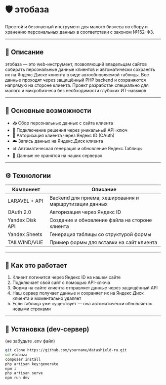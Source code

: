 # 🛡️ этобаза

Простой и безопасный инструмент для малого бизнеса по сбору и хранению персональных данных в соответствии с законом №152-ФЗ.

---

## 📌 Описание

этобаза — это web-инструмент, позволяющий владельцам сайтов собирать персональные данные клиентов и автоматически сохранять их на Яндекс.Диске клиента в виде автообновляемой таблицы. 
Все данные проходят через защищённый PHP backend и сохраняются напрямую на стороне клиента. Проект разработан специально для малого и микробизнеса без необходимости глубоких ИТ-навыков.

---

## 🧩 Основные возможности

- 📥 Сбор персональных данных с сайта клиента
- 🔑 Подключение решения через уникальный API-ключ
- 🧾 Авторизация клиента через Яндекс ID (OAuth)
- ☁️ Запись данных на Яндекс.Диск клиента
- 📊 Автоматическая генерация и обновление Яндекс.Таблицы
- 🔐 Данные не хранятся на наших серверах

---

## ⚙️ Технологии

| Компонент              | Описание |
|------------------------|----------|
| LARAVEL + API       | Backend для приема, хеширования и маршрутизации данных |
| OAuth 2.0            | Авторизация через Яндекс ID |
| Yandex Disk API      | Создание и обновление файла на стороне клиента |
| Yandex Sheets    | Генерация таблицы со структурой формы |
| TAILWIND/VUE             | Пример формы для вставки на сайт клиента |

---

## 🚀 Как это работает

1. Клиент логинится через Яндекс ID на нашем сайте
2. Подключает свой сайт с помощью API-ключа
3. Форма на сайте клиента отправляет данные через защищённый API
4. Наш сервер получает данные и сохраняет их на Яндекс.Диск клиента и моментально удаляет
5. Если таблица уже существует — она автоматически обновляется новыми строками

---

## 🧪 Установка (dev-сервер)
(не забудьте .env файл)
```bash
git clone https://github.com/yourname/datashield-ru.git
cd etobaza
composer install
php artisan key:generate
npm i
php artisan serve
npm run dev
